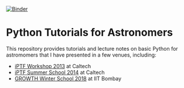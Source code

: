 [![Binder](https://mybinder.org/badge_logo.svg)](https://mybinder.org/v2/gh/lpsinger/astropy-tutorial/master?filepath=python-intro.ipynb)

# Python Tutorials for Astronomers

This repository provides tutorials and lecture notes on basic Python for
astromomers that I have presented in a few venues, including:

* [iPTF Workshop 2013](http://phares.caltech.edu/iptf/iptf_workshop/overview.html) at Caltech
* [iPTF Summer School 2014](http://phares.caltech.edu/iptf/iptf_SummerSchool_2014/) at Caltech
* [GROWTH Winter School 2018](http://growth.caltech.edu/growth-winter-school-2018.html) at IIT Bombay
